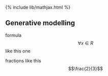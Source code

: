 {% include lib/mathjax.html %}
## Generative modelling

formula $$\forall x \in R$$ like this one

fractions like this $$\frac{2}{3}$$
